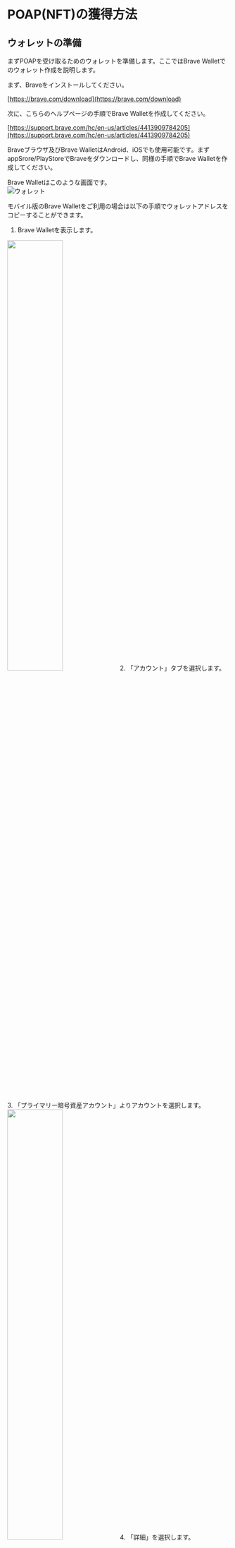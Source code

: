 # POAP(NFT)の獲得方法

## ウォレットの準備 
まずPOAPを受け取るためのウォレットを準備します。ここではBrave Walletでのウォレット作成を説明します。 

まず、Braveをインストールしてください。

[https://brave.com/download](https://brave.com/download)

次に、こちらのヘルプページの手順でBrave Walletを作成してください。

[https://support.brave.com/hc/en-us/articles/4413909784205](https://support.brave.com/hc/en-us/articles/4413909784205)

Braveブラウザ及びBrave WalletはAndroid、iOSでも使用可能です。まずappSrore/PlayStoreでBraveをダウンロードし、同様の手順でBrave Walletを作成してください。

Brave Walletはこのような画面です。  
![ウォレット](img/poap_02.png)

モバイル版のBrave Walletをご利用の場合は以下の手順でウォレットアドレスをコピーすることができます。

1. Brave Walletを表示します。  
<img src="img/iOS_02.png" width="50%">
2. 「アカウント」タブを選択します。  
3. 「プライマリー暗号資産アカウント」よりアカウントを選択します。  
<img src="img/iOS_03.png" width="50%">
4. 「詳細」を選択します。  
<img src="img/iOS_04.png" width="50%">
5. ウォレットアドレスをタップするとアドレスをコピーすることができます。  
<img src="img/iOS_05.png" width="50%">

## POAPの取得
POAPを受け取るには以下の2通りの方法があります。

### POAP配布用のURLをもらう
POAPの管理者より、POAP配布用のURLを教えてもらい、受け取りページにアクセスする方法です。デスクトップでBrave Walletを利用している場合はこの方法が早いかもしれません。  
![QR](img/qr.png)

### POAP配布ページへQRコードよりアクセスする。
POAP配布用のQRコードが準備されている場合、わざわざ「URLを教えてください」と管理者に伺う必要なくPOAP配布ページにアクセスすることができます。モバイルデバイスを利用している場合はこの方法が早いと思います。

URLにアクセスしたら、ウォレットアドレスを入力(コピペ)し、［Mint POAP token］を押下します。  
![リンク](img/poap_01.png)

［Mint POAP token］を押下した後しばらくすると自動的にウォレットにPOAPが転送されます。

![リンク](img/complete.png)